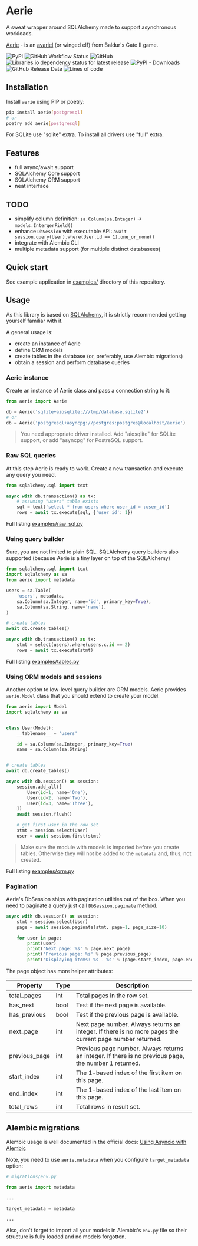 # Aerie

A sweat wrapper around SQLAlchemy made to support asynchronous workloads.

[Aerie](https://baldursgate.fandom.com/wiki/Aerie) - is an [avariel](https://baldursgate.fandom.com/wiki/Elf#Avariel)
(or winged elf) from Baldur's Gate II game.

![PyPI](https://img.shields.io/pypi/v/aerie)
![GitHub Workflow Status](https://img.shields.io/github/workflow/status/alex-oleshkevich/aerie/Lint)
![GitHub](https://img.shields.io/github/license/alex-oleshkevich/aerie)
![Libraries.io dependency status for latest release](https://img.shields.io/librariesio/release/pypi/aerie)
![PyPI - Downloads](https://img.shields.io/pypi/dm/aerie)
![GitHub Release Date](https://img.shields.io/github/release-date/alex-oleshkevich/aerie)
![Lines of code](https://img.shields.io/tokei/lines/github/alex-oleshkevich/aerie)

## Installation

Install `aerie` using PIP or poetry:

```bash
pip install aerie[postgresql]
# or
poetry add aerie[postgresql]
```

For SQLite use "sqlite" extra. To install all drivers use "full" extra.

## Features

- full async/await support
- SQLAlchemy Core support
- SQLAlchemy ORM support
- neat interface

## TODO

* simplify column definition: `sa.Column(sa.Integer)` -> `models.IntergerField()`
* enhance `DbSession` with executable API: `await session.query(User).where(User.id == 1).one_or_none()`
* integrate with Alembic CLI
* multiple metadata support (for multiple distinct databasees)

## Quick start

See example application in [examples/](examples/) directory of this repository.

## Usage

As this library is based on [SQLAlchemy](https://docs.sqlalchemy.org/en/14/index.html), it is strictly recommended
getting yourself familiar with it.

A general usage is:

* create an instance of Aerie
* define ORM models
* create tables in the database (or, preferably, use Alembic migrations)
* obtain a session and perform database queries

### Aerie instance

Create an instance of Aerie class and pass a connection string to it:

```python
from aerie import Aerie

db = Aerie('sqlite+aiosqlite:///tmp/database.sqlite2')
# or
db = Aerie('postgresql+asyncpg://postgres:postgres@localhost/aerie')
```

> You need appropriate driver installed. Add "aiosqlite" for SQLite support, or add "asyncpg" for PostreSQL support.

### Raw SQL queries

At this step Aerie is ready to work. Create a new transaction and execute any query you need.

```python
from sqlalchemy.sql import text

async with db.transaction() as tx:
    # assuming "users" table exists
    sql = text('select * from users where user_id = :user_id')
    rows = await tx.execute(sql, {'user_id': 1})
```

Full listing [examples/raw_sql.py](examples/raw_sql.py)

### Using query builder

Sure, you are not limited to plain SQL. SQLAlchemy query builders also supported (because Aerie is a tiny layer on top
of the SQLAlchemy)

```python
from sqlalchemy.sql import text
import sqlalchemy as sa
from aerie import metadata

users = sa.Table(
    'users', metadata,
    sa.Column(sa.Integer, name='id', primary_key=True),
    sa.Column(sa.String, name='name'),
)

# create tables
await db.create_tables()

async with db.transaction() as tx:
    stmt = select(users).where(users.c.id == 2)
    rows = await tx.execute(stmt)
```

Full listing [examples/tables.py](examples/tables.py)

### Using ORM models and sessions

Another option to low-level query builder are ORM models. Aerie provides `aerie.Model` class that you should extend to
create your model.

```python
from aerie import Model
import sqlalchemy as sa


class User(Model):
    __tablename__ = 'users'

    id = sa.Column(sa.Integer, primary_key=True)
    name = sa.Column(sa.String)


# create tables
await db.create_tables()

async with db.session() as session:
    session.add_all([
        User(id=1, name='One'),
        User(id=2, name='Two'),
        User(id=3, name='Three'),
    ])
    await session.flush()

    # get first user in the row set
    stmt = session.select(User)
    user = await session.first(stmt)
```

> Make sure the module with models is imported before you create tables.
> Otherwise they will not be added to the `metadata` and, thus, not created.

Full listing [examples/orm.py](examples/orm.py)

### Pagination

Aerie's DbSession ships with pagination utilities out of the box. When you need to paginate a query just
call `DbSession.paginate` method.

```python
async with db.session() as session:
    stmt = session.select(User)
    page = await session.paginate(stmt, page=1, page_size=10)

    for user in page:
        print(user)
        print('Next page: %s' % page.next_page)
        print('Previous page: %s' % page.previous_page)
        print('Displaying items: %s - %s' % (page.start_index, page.end_index))
```

The page object has more helper attributes:

| Property      | Type | Description                                                                                              |
|---------------|------|----------------------------------------------------------------------------------------------------------|
| total_pages   | int  | Total pages in the row set.                                                                              |
| has_next      | bool | Test if the next page is available.                                                                      |
| has_previous  | bool | Test if the previous page is available.                                                                  |
| next_page     | int  | Next page number. Always returns an integer. If there is no more pages the current page number returned. |
| previous_page | int  | Previous page number. Always returns an integer. If there is no previous page, the number 1 returned.    |
| start_index   | int  | The 1-based index of the first item on this page.                                                        |
| end_index     | int  | The 1-based index of the last item on this page.                                                         |
| total_rows    | int  | Total rows in result set.                                                                                |

## Alembic migrations

Alembic usage is well documented in the official
docs: [Using Asyncio with Alembic](https://alembic.sqlalchemy.org/en/latest/cookbook.html#using-asyncio-with-alembic)

Note, you need to use `aerie.metadata` when you configure `target_metadata` option:

```python
# migrations/env.py

from aerie import metadata

...

target_metadata = metadata

...
```

Also, don't forget to import all your models in Alembic's `env.py` file so their structure is fully loaded and no models
forgotten.
